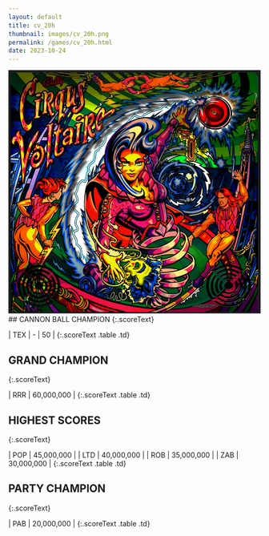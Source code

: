 ```yaml
---
layout: default
title: cv_20h
thumbnail: images/cv_20h.png
permalink: /games/cv_20h.html
date: 2023-10-24
---
```


<img src="../images/cv_20h.png" class="gameThumbnail img-fluid mx-auto align-middle">
## CANNON BALL CHAMPION
{:.scoreText}

| TEX | - | 50 | 
{:.scoreText .table .td}

## GRAND CHAMPION
{:.scoreText}

| RRR | 60,000,000 | 
{:.scoreText .table .td}

## HIGHEST SCORES
{:.scoreText}

| POP | 45,000,000 | 
| LTD | 40,000,000 | 
| ROB | 35,000,000 | 
| ZAB | 30,000,000 | 
{:.scoreText .table .td}

## PARTY CHAMPION
{:.scoreText}

| PAB | 20,000,000 | 
{:.scoreText .table .td}
